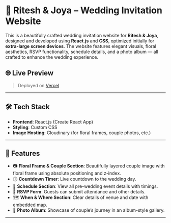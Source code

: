 # 💍 Ritesh & Joya – Wedding Invitation Website

This is a beautifully crafted wedding invitation website for **Ritesh & Joya**, designed and developed using **React.js** and **CSS**, optimized initially for **extra-large screen devices**. The website features elegant visuals, floral aesthetics, RSVP functionality, schedule details, and a photo album — all crafted to enhance the wedding experience.

## 🌐 Live Preview

> Deployed on  [Vercel](https://wedding-invitation-five-jade.vercel.app/)

---

## 🛠 Tech Stack

- **Frontend**: React.js (Create React App)
- **Styling**: Custom CSS 
- **Image Hosting**: Cloudinary (for floral frames, couple photos, etc.)

---

## 📸 Features

- 📷 **Floral Frame & Couple Section**: Beautifully layered couple image with floral frame using absolute positioning and z-index.
- 🕒 **Countdown Timer**: Live countdown to the wedding day.
- 📅 **Schedule Section**: View all pre-wedding event details with timings.
- 📝 **RSVP Form**: Guests can submit attendance and other details.
- 🗺️ **When & Where Section**: Clear details of venue and date with embedded map.
- 📖 **Photo Album**: Showcase of couple’s journey in an album-style gallery.


---



